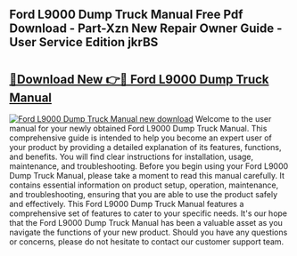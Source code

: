 ## Ford L9000 Dump Truck Manual Free Pdf Download - Part-Xzn New Repair Owner Guide - User Service Edition jkrBS

# <h2><a href="http://bc63574.oget.top/?id=Ford+L9000+Dump+Truck+Manual">🔗Download New 👉🔴 Ford L9000 Dump Truck Manual</a></h2>

[![Ford L9000 Dump Truck Manual new download](https://i.imgur.com/5g1atiW.png)](http://bc63574.oget.top/?id=Ford+L9000+Dump+Truck+Manual)
Welcome to the user manual for your newly obtained Ford L9000 Dump Truck Manual. This comprehensive guide is intended to help you become an expert user of your product by providing a detailed explanation of its features, functions, and benefits. You will find clear instructions for installation, usage, maintenance, and troubleshooting. Before you begin using your Ford L9000 Dump Truck Manual, please take a moment to read this manual carefully. It contains essential information on product setup, operation, maintenance, and troubleshooting, ensuring that you are able to use the product safely and effectively. This Ford L9000 Dump Truck Manual features a comprehensive set of features to cater to your specific needs. It's our hope that the Ford L9000 Dump Truck Manual has been a valuable asset as you navigate the functions of your new product. Should you have any questions or concerns, please do not hesitate to contact our customer support team.
